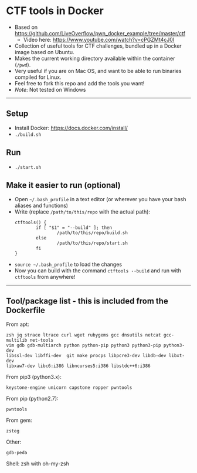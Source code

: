 # CTF tools in Docker

- Based on https://github.com/LiveOverflow/pwn_docker_example/tree/master/ctf
    - Video here: https://www.youtube.com/watch?v=cPGZMt4cJ0I
- Collection of useful tools for CTF challenges, bundled up in a Docker image based on Ubuntu.
- Makes the current working directory available within the container (`/pwd`).
- Very useful if you are on Mac OS, and want to be able to run binaries compiled for Linux.
- Feel free to fork this repo and add the tools you want!
- *Note*: Not tested on Windows
---

## Setup
- Install Docker: https://docs.docker.com/install/
- `./build.sh`

## Run 
- `./start.sh`

## Make it easier to run (optional)
- Open `~/.bash_profile` in a text editor (or wherever you have your bash aliases and functions)
- Write (replace `/path/to/this/repo` with the actual path):
    ```
    ctftools() {
            if [ "$1" = "--build" ]; then
                    /path/to/this/repo/build.sh
            else
                    /path/to/this/repo/start.sh
            fi
    }
    ```
- `source ~/.bash_profile` to load the changes
- Now you can build with the command `ctftools --build` and run with `ctftools` from anywhere!

---

## Tool/package list - this is included from the Dockerfile
From apt: 
```
zsh jq strace ltrace curl wget rubygems gcc dnsutils netcat gcc-multilib net-tools 
vim gdb gdb-multiarch python python-pip python3 python3-pip python3-dev 
libssl-dev libffi-dev  git make procps libpcre3-dev libdb-dev libxt-dev 
libxaw7-dev libc6:i386 libncurses5:i386 libstdc++6:i386
```

From pip3 (python3.x):
```
keystone-engine unicorn capstone ropper pwntools
```

From pip (python2.7):
```
pwntools
```

From gem:
```
zsteg
```

Other:
```
gdb-peda
```

Shell: zsh with oh-my-zsh